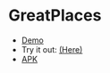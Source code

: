 # GreatPlaces

- [Demo](https://youtu.be/F16JCP2EX4k)
- Try it out: [(Here)](https://exp.host/@opty/GreatPlaces)
- [APK](https://expo.dev/artifacts/f2a2db35-f723-4187-9c6c-0d87f39c461d)
